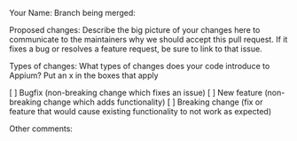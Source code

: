 Your Name:
Branch being merged:

Proposed changes:
Describe the big picture of your changes here to communicate to the maintainers why we should accept this pull request. If it fixes a bug or resolves a feature request, be sure to link to that issue.

Types of changes:
What types of changes does your code introduce to Appium? Put an x in the boxes that apply

[ ] Bugfix (non-breaking change which fixes an issue)
[ ] New feature (non-breaking change which adds functionality)
[ ] Breaking change (fix or feature that would cause existing functionality to not work as expected)

Other comments:

